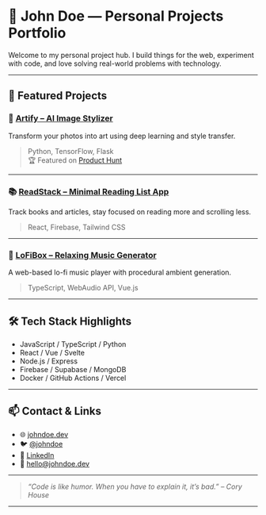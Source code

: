 # 🚀 John Doe — Personal Projects Portfolio

Welcome to my personal project hub. I build things for the web, experiment with code, and love solving real-world problems with technology.

---

## 🧩 Featured Projects

### 🎨 [Artify – AI Image Stylizer](https://github.com/johndoe/artify)
Transform your photos into art using deep learning and style transfer.

> Python, TensorFlow, Flask  
> 🏆 Featured on [Product Hunt](https://producthunt.com)

---

### 📚 [ReadStack – Minimal Reading List App](https://github.com/johndoe/readstack)
Track books and articles, stay focused on reading more and scrolling less.

> React, Firebase, Tailwind CSS

---

### 🎵 [LoFiBox – Relaxing Music Generator](https://github.com/johndoe/lofibox)
A web-based lo-fi music player with procedural ambient generation.

> TypeScript, WebAudio API, Vue.js

---

## 🛠️ Tech Stack Highlights

- JavaScript / TypeScript / Python
- React / Vue / Svelte
- Node.js / Express
- Firebase / Supabase / MongoDB
- Docker / GitHub Actions / Vercel

---

## 📫 Contact & Links

- 🌐 [johndoe.dev](https://johndoe.dev)
- 🐦 [@johndoe](https://twitter.com/johndoe)
- 💼 [LinkedIn](https://linkedin.com/in/johndoe)
- 📧 hello@johndoe.dev

---

> *“Code is like humor. When you have to explain it, it’s bad.” – Cory House*

---
